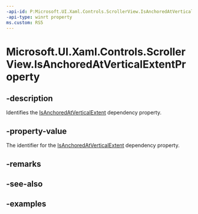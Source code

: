 ```yaml
---
-api-id: P:Microsoft.UI.Xaml.Controls.ScrollerView.IsAnchoredAtVerticalExtentProperty
-api-type: winrt property
ms.custom: RS5
---
```


<!-- Property syntax.
public DependencyProperty IsAnchoredAtVerticalExtentProperty { get; }
-->

# Microsoft.UI.Xaml.Controls.ScrollerView.IsAnchoredAtVerticalExtentProperty

## -description

Identifies the [IsAnchoredAtVerticalExtent](scrollerview_isanchoredatverticalextent.md) dependency property.

## -property-value

The identifier for the [IsAnchoredAtVerticalExtent](scrollerview_isanchoredatverticalextent.md) dependency property.

## -remarks

## -see-also

## -examples

